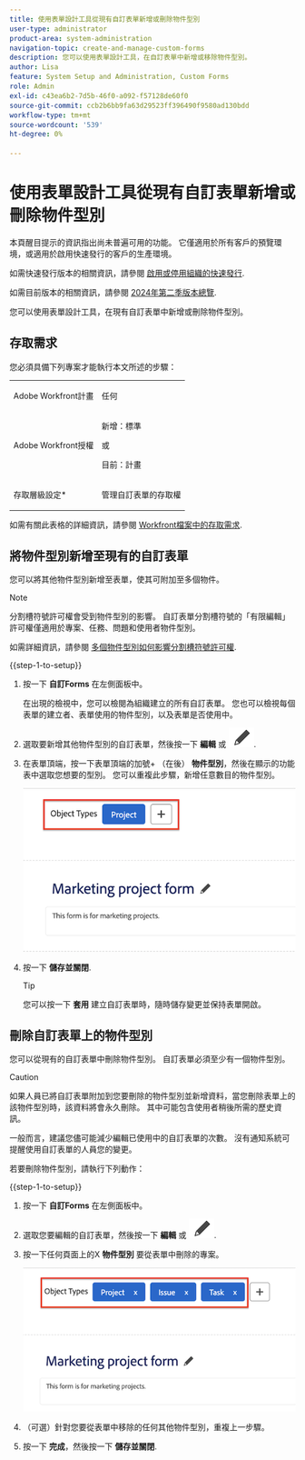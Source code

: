 ```yaml
---
title: 使用表單設計工具從現有自訂表單新增或刪除物件型別
user-type: administrator
product-area: system-administration
navigation-topic: create-and-manage-custom-forms
description: 您可以使用表單設計工具，在自訂表單中新增或移除物件型別。
author: Lisa
feature: System Setup and Administration, Custom Forms
role: Admin
exl-id: c43ea6b2-7d5b-46f0-a092-f57128de60f0
source-git-commit: ccb2b6bb9fa63d29523ff396490f9580ad130bdd
workflow-type: tm+mt
source-wordcount: '539'
ht-degree: 0%

---
```


# 使用表單設計工具從現有自訂表單新增或刪除物件型別

<span class="preview">本頁醒目提示的資訊指出尚未普遍可用的功能。 它僅適用於所有客戶的預覽環境，或適用於啟用快速發行的客戶的生產環境。</span>

<span class="preview">如需快速發行版本的相關資訊，請參閱 [啟用或停用組織的快速發行](/help/quicksilver/administration-and-setup/set-up-workfront/configure-system-defaults/enable-fast-release-process.md).</span>

<span class="preview">如需目前版本的相關資訊，請參閱 [2024年第二季版本總覽](/help/quicksilver/product-announcements/product-releases/24-q2-release-activity/24-q2-release-overview.md).</span>

您可以使用表單設計工具，在現有自訂表單中新增或刪除物件型別。

## 存取需求

您必須具備下列專案才能執行本文所述的步驟：

<table style="table-layout:auto"> 
 <col> 
 <col> 
 <tbody> 
  <tr data-mc-conditions=""> 
   <td role="rowheader"> <p>Adobe Workfront計畫</p> </td> 
   <td>任何</td> 
  </tr> 
  <tr> 
   <td role="rowheader">Adobe Workfront授權</td> 
   <td>
   <p>新增：標準</p>
   <p>或</p>
   <p>目前：計畫</p></td> 
  </tr> 
  <tr data-mc-conditions=""> 
   <td role="rowheader">存取層級設定*</td> 
   <td><p>管理自訂表單的存取權</p></td> 
  </tr>  
 </tbody> 
</table>

如需有關此表格的詳細資訊，請參閱 [Workfront檔案中的存取需求](/help/quicksilver/administration-and-setup/add-users/access-levels-and-object-permissions/access-level-requirements-in-documentation.md).

## 將物件型別新增至現有的自訂表單

您可以將其他物件型別新增至表單，使其可附加至多個物件。

>[!NOTE]
>
>分割槽符號許可權會受到物件型別的影響。 自訂表單分割槽符號的「有限編輯」許可權僅適用於專案、任務、問題和使用者物件型別。
>
>如需詳細資訊，請參閱 [多個物件型別如何影響分割槽符號許可權](/help/quicksilver/administration-and-setup/customize-workfront/create-manage-custom-forms/form-designer/design-a-form/organize-a-form.md#how-multiple-object-types-can-affect-section-break-permissions).


{{step-1-to-setup}}

1. 按一下 **自訂Forms** 在左側面板中。

   在出現的檢視中，您可以檢閱為組織建立的所有自訂表單。 您也可以檢視每個表單的建立者、表單使用的物件型別，以及表單是否使用中。

1. 選取要新增其他物件型別的自訂表單，然後按一下 **編輯** <span class="preview">或 ![編輯圖示](assets/edit-icon.png).</span>

1. 在表單頂端，按一下表單頂端的加號+ （在後） **物件型別**，然後在顯示的功能表中選取您想要的型別。 您可以重複此步驟，新增任意數目的物件型別。

   ![](assets/add-new-object.png)

1. 按一下 **儲存並關閉**.

   >[!TIP]
   >
   >您可以按一下 **套用** 建立自訂表單時，隨時儲存變更並保持表單開啟。

## 刪除自訂表單上的物件型別

您可以從現有的自訂表單中刪除物件型別。 自訂表單必須至少有一個物件型別。

>[!CAUTION]
>
>如果人員已將自訂表單附加到您要刪除的物件型別並新增資料，當您刪除表單上的該物件型別時，該資料將會永久刪除。 其中可能包含使用者稍後所需的歷史資訊。
>
>一般而言，建議您儘可能減少編輯已使用中的自訂表單的次數。 沒有通知系統可提醒使用自訂表單的人員您的變更。

若要刪除物件型別，請執行下列動作：

{{step-1-to-setup}}

1. 按一下 **自訂Forms** 在左側面板中。
1. 選取您要編輯的自訂表單，然後按一下 **編輯** <span class="preview">或 ![編輯圖示](assets/edit-icon.png).</span>
1. 按一下任何頁面上的X **物件型別** 要從表單中刪除的專案。

   ![](assets/delete-object-types.png)

1. （可選）針對您要從表單中移除的任何其他物件型別，重複上一步驟。
1. 按一下 **完成**，然後按一下 **儲存並關閉**.
